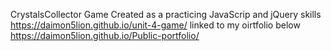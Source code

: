 CrystalsCollector Game
Created as a practicing JavaScrip and jQuery skills
https://daimon5lion.github.io/unit-4-game/
linked to my oirtfolio below
https://daimon5lion.github.io/Public-portfolio/
